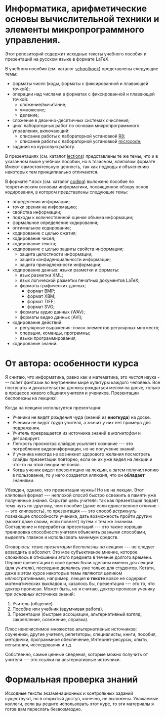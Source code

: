 # Информатика, арифметические основы вычислительной техники и элементы микропрограммного управления.

Этот репозиторий содержит исходные тексты учебного пособия и презентаций на русском языке в формате LaTeX.

В учебном пособии (см. каталог [schoolbook](schoolbook)) представлены следующие темы:
* форматы чисел (коды, форматы с фиксированной и плавающей точкой);
* операции над числами в форматах с фиксированной и плавающей точкой:
  * сложение/вычитание;
  * умножение;
  * деление;
* сложение в двоично-десятичных системах счисления;
* цикл лабораторных работ по основам микропрограммного управления, включающий:
  * описание работы с лабораторной установкой [R8](https://github.com/mmshihov/r8);
  * описание работы с лабораторной установкой [microcode](https://github.com/mmshihov/microcode);
* задания на курсовую работу.

В презентациях (см. каталог [lections](lections/presentation)) представлены те же темы, что и в указанном выше учебном пособии, но в *тезисном*, *клиповом* формате. Имеют самостоятельную ценность, так как подходы к объяснению некоторых тем принципиально отличаются. 

В формате \*.docx (см. каталог [coding](coding)) выложено пособие по теоретическим основам информатики, посвященное обзору основ кодирования, в котором представлены следующие темы:
* определения информации;
* точки зрения на информацию;
* свойства информации;
* подходы к количественной оценке объема информации;
* формальное определение кодирования;
* оптимальное кодирование;
* кодирование с целью сжатия;
* кодирование чисел;
* кодирование текста;
* кодирование с целью защиты свойств информации;
  * защита целостности информации;
  * защита конфиденциальности информации;
  * защита принадлежности информации;
* кодирование данных: языки разметки и форматы:
  * язык разметки XML;
  * язык логической разметки печатных документов LaTeX;
  * форматы графических данных;
    * формат BMP;
    * формат XBM;
    * формат TIFF;
    * формат SVG;
  * форматы аудио данных (WAV);
  * форматы видео данных (AVI);
* кодирование действий:
  * регулярные выражения: поиск элементов регулярных множеств;
  * операции, команды, программы;
  * языки программирования;
* кодирование знаний.

# От автора: особенности курса
Я считаю, что информатика, равно как и математика, это *чистая* наука --- полет фантазии во внутреннем мире культуры каждого человека. Все постулаты и доказательства должны рождаться мелом на доске, только в процессе живого общения учителя и учеников. Презентации бесполезны на лекциях! 

Когда на лекциях используется презентация:
* Ученики не видят *рождения* чуда (знаний из **ниоткуда**) на доске.
* Ученики не видят *труда* учителя, а значит у них нет примера для подражания.
* Учитель превращается из источника знаний в *магнитофон* и деградирует.
* Легкость просмотра слайдов усыпляет сознание --- это потребление видеоинформации, но не получение знаний.
* У ученика никогда не возникнет здорового желания посмотреть слайды презентации повторно, если он их уже видел на лекции и что-то на этой лекции не понял.
* Когда ученик видел презентицию на лекции, а затем получил копию в пользование, то у него создается иллюзия, что он **обладает** знаниями.

Убежден, однако, что презентации нужны! Но не на лекции. Этот клиповый формат --- неплохой способ быстро освежить в памяти уже полученные знания. Скрытая цель учителя: так как презентация подаёт тему чуть по-другому, чем пособие (даже если единственное отличие --- это клиповость), то презентация --- это способ *встряхнуть* познающие способности ученика, дать возможность пройти другим (может даже своим, если повезет) путем к тем же знаниям. Составление и переработка презентаций --- это также хорошая тренировка способности учителя объяснять разными способами, выделять главное и использовать минимум средств.

Оговорюсь: тезис *презентации бесполезны на лекциях* --- не следует возводить в абсолют. Это мое субъективное мнение, которое сложилось в отношении этого предмета в течение долгого времени. Первые презентации в свое время были сделаны именно для лекций (для учителя), последние делались уже только для студентов. Кстати, даже в этом курсе некоторые темы являются целиком иллюстративными, например, лекция **о тексте** вовсе не содержит математических выкладок и, казалось бы, презентация --- это то, что доктор прописал. Может быть, но я считаю, доктор прописал ученику три *основных* источника знаний:
1. Учитель (общение).
1. Пособие или учебник (вдумчивая работа).
1. Презентации (быстрые ассоциации, альтернативный взгляд, закрепление, освежение, справка).

Плюс неисчислимое множество альтернативных источников: соученики, другие учителя, репетиторы, специалисты, книги, пособия, методички, программное обеспечение, Интернет-ресурсы, опыты, испытания, исследования и т.д.

Собственно, самые ценные сведения, которые можно получить от учителя --- это ссылки на альтернативные источники.

# Формальная проверка знаний
Исходные тексты экзаменационных и контрольных заданий существуют, но в открытый доступ, конечно, не выложены. Уважаемые коллеги, если вы решите использовать этот курс, то эти материалы я готов вам переслать безвозмездно.
